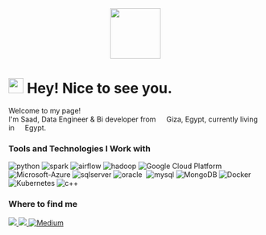 
<div  align="center" >
<img src="https://media.giphy.com/media/ww9Z3l8wl4szKyRIro/giphy.gif" width="100"/>
</div>
<h1><img src="https://emojis.slackmojis.com/emojis/images/1531849430/4246/blob-sunglasses.gif?1531849430" width="30"/> Hey! Nice to see you.</h1>
<p>Welcome to my page! </br> I'm Saad, Data Engineer & Bi developer from <img src="https://i.pinimg.com/564x/cf/56/c5/cf56c58ff0bf1bbd93df7be9c322c3a2.jpg" width="13"/>  Giza, Egypt, currently living in  <img src="https://i.pinimg.com/564x/cf/56/c5/cf56c58ff0bf1bbd93df7be9c322c3a2.jpg" width="13"/>  Egypt</b>. </p>
<h3>Tools and Technologies I Work with</h3>
<p>
  <img alt="python" src="https://img.shields.io/badge/Python-3776AB?style=for-the-badge&logo=python&logoColor=white"/>
  <img alt="spark" src="https://img.shields.io/badge/Apache_Spark-FFFFFF?style=for-the-badge&logo=apachespark&logoColor=#E35A16" />
  <img alt='airflow' src="https://img.shields.io/badge/Airflow-017CEE?style=for-the-badge&logo=Apache%20Airflow&logoColor=white" />
  <img alt="hadoop" src="https://img.shields.io/badge/Apache%20Hadoop-66CCFF.svg?style=for-the-badge&logo=Apache-Hadoop&logoColor=black" />
  <img alt="Google Cloud Platform" src="https://img.shields.io/badge/Google%20Cloud%20platform-4285F4.svg?style=for-the-badge&logo=Google-Cloud&logoColor=white" />
  <img alt='Microsoft-Azure' src="https://img.shields.io/badge/Microsoft%20Azure-0078D4.svg?style=for-the-badge&logo=Microsoft-Azure&logoColor=white" /> 

  <img alt='sqlserver' src="https://img.shields.io/badge/Microsost--Sql--Server-gray?logo=microsoft-sql-server&style=for-the-badge" />
  <img alt="oracle" src="https://img.shields.io/badge/Oracle-F80000?style=for-the-badge&logo=Oracle&logoColor=white" />
  <img alt="" src="https://img.shields.io/badge/PostgreSQL-316192?style=for-the-badge&logo=postgresql&logoColor=white" />
  <img alt='mysql' src="https://img.shields.io/badge/MySQL-005C84?style=for-the-badge&logo=mysql&logoColor=white" />
  <img alt="MongoDB" src="https://img.shields.io/badge/MongoDB-47A248.svg?style=for-the-badge&logo=MongoDB&logoColor=white" />
  <img alt="Docker" src="https://img.shields.io/badge/Docker-2CA5E0?style=for-the-badge&logo=docker&logoColor=white" />
  <img alt="Kubernetes" src="https://img.shields.io/badge/Kubernetes-326CE5.svg?style=for-the-badge&logo=Kubernetes&logoColor=white" />
  <img alt="c++" src="https://img.shields.io/badge/C++-00599C.svg?style=for-the-badge&logo=C++&logoColor=white" />

</p>
<div>
<h3>Where to find me</h3>
  <a href="https://www.linkedin.com/in/saad-amien/"><img src="https://img.shields.io/badge/LinkedIn-0077B5?style=for-the-badge&logo=linkedin&logoColor=white" > </a>
  <a href="https://twitter.com/saad_amien"><img src="https://img.shields.io/badge/Twitter-1DA1F2?style=for-the-badge&logo=twitter&logoColor=white" /> </a>
  <a href="https://medium.com/@saadamien6" target="_blank"><img alt="Medium" src="https://img.shields.io/badge/Medium-000000.svg?style=for-the-badge&logo=Medium&logoColor=white" /></a>
  </p>
</ div>
<! ### :woman_technologist: About Me :
🌱 I’m currently learning ...
💞️ I’m looking to collaborate on ...
📫 How to reach me ...
<!-- - 👀 I’m interested in ...    <img src="https://media.giphy.com/media/EIxBz46eCnTwdpIJNl/giphy.gif" width="100" />
